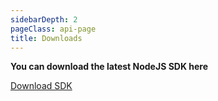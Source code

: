 ```yaml
---
sidebarDepth: 2
pageClass: api-page
title: Downloads
---
```


<div style="align-items: center;" class="buttons-holder content-center get-started__btn-holder">
  <p style="font-weight: bold;">
    You can download the latest NodeJS SDK here
  </p>
  <a href="https://github.com/gsmainclusivetechlab/mmapi-nodejs-sdk/archive/refs/tags/v1.0.0.zip" class="btn btn--accent" download>
    Download SDK
  </a>
</div>
